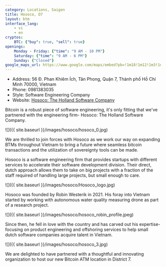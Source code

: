 ```yaml
---
category: Locations, Saigon
title: Hosoco, D7
layout: btm
interface_lang:
    - vi
    - en
cryptos:
    BTC: {"buy": true, "sell": true}
openings:
    Monday - Friday: {"time": "9 AM - 10 PM"}
    Saturday: {"time": "9 AM - 6 PM"}
    Sunday: {"Closed"}
google_maps_url: https://www.google.com/maps/embed?pb=!1m18!1m12!1m3!1d3920.022395082784!2d106.70809740000001!3d10.732756000000002!2m3!1f0!2f0!3f0!3m2!1i1024!2i768!4f13.1!3m3!1m2!1s0x31752fb3a82be45f%3A0xc5eb169afc0a299a!2sHosoco!5e0!3m2!1sen!2s!4v1713784008017!5m2!1sen!2s
---
```

* Address: 56 Đ. Phan Khiêm Ích, Tân Phong, Quận 7, Thành phố Hồ Chí Minh 70000, Vietnam
* Phone: 0981383035
* Style: Software Engineering Company
* Website: [Hosoco: The Holland Software Company](https://www.hosoco.nl/)

Bitcoin is a robust piece of software engineering, it's only fitting that we've partnered with the engineering firm- Hosoco: The Holland Software Company.

![]({{ site.baseurl }}/images/hosoco/hosoco_0.jpg)

We are thrilled to join forces with Hosoco as we work our way on expanding BTMs throughout Vietnam to bring a future where seamless bitcoin transactions and the utilization of sovereignty tools can be made. 

Hosoco is a software engineering firm that provides startups with different services to accelerate their software development division. Their direct, dutch approach allows them to take on big projects with a fraction of the staff required of handling large projects, but small enough to care. 

![]({{ site.baseurl }}/images/hosoco/Hosoco_logo.jpg)

Hosoco was founded by Robin Westerik in 2021. His foray into Vietnam started by working with autonomous water quality measuring drone as part of a research project. 

![]({{ site.baseurl }}/images/hosoco/hosoco_robin_profile.jpeg)

Since then, he fell in love with the country and has carved out his expertise- focusing on product engineering and offshoring services to help small dutch software companies acquire talent in Vietnam. 

![]({{ site.baseurl }}/images/hosoco/hosoco_3.jpg)

We are delighted to have partnered with a thoughtful and innovating organization to host our new Bitcoin ATM location in District 7. 
